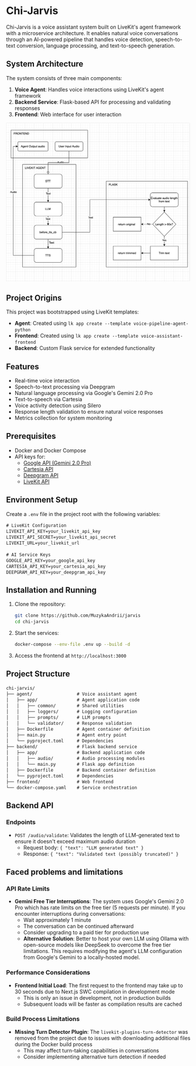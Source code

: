 # Chi-Jarvis

Chi-Jarvis is a voice assistant system built on LiveKit's agent framework with a microservice architecture. It enables natural voice conversations through an AI-powered pipeline that handles voice detection, speech-to-text conversion, language processing, and text-to-speech generation.

## System Architecture

The system consists of three main components:

1. **Voice Agent**: Handles voice interactions using LiveKit's agent framework
2. **Backend Service**: Flask-based API for processing and validating responses
3. **Frontend**: Web interface for user interaction

![image info](./docs/architecture.png)

## Project Origins

This project was bootstrapped using LiveKit templates:

- **Agent**: Created using `lk app create --template voice-pipeline-agent-python`
- **Frontend**: Created using `lk app create --template voice-assistant-frontend`
- **Backend**: Custom Flask service for extended functionality

## Features

- Real-time voice interaction
- Speech-to-text processing via Deepgram
- Natural language processing via Google's Gemini 2.0 Pro
- Text-to-speech via Cartesia
- Voice activity detection using Silero
- Response length validation to ensure natural voice responses
- Metrics collection for system monitoring

## Prerequisites

- Docker and Docker Compose
- API keys for:
  - [Google API (Gemini 2.0 Pro)](https://aistudio.google.com/app/apikey)
  - [Cartesia API](https://cartesia.ai)
  - [Deepgram API](https://deepgram.com)
  - [LiveKit API](https://livekit.io)

## Environment Setup

Create a `.env` file in the project root with the following variables:

```
# LiveKit Configuration
LIVEKIT_API_KEY=your_livekit_api_key
LIVEKIT_API_SECRET=your_livekit_api_secret
LIVEKIT_URL=your_livekit_url

# AI Service Keys
GOOGLE_API_KEY=your_google_api_key
CARTESIA_API_KEY=your_cartesia_api_key
DEEPGRAM_API_KEY=your_deepgram_api_key
```

## Installation and Running

1. Clone the repository:
   ```bash
   git clone https://github.com/MuzykaAndrii/jarvis
   cd chi-jarvis
   ```

2. Start the services:
   ```bash
   docker-compose --env-file .env up --build -d
   ```

3. Access the frontend at `http://localhost:3000`

## Project Structure

```
chi-jarvis/
├── agent/                 # Voice assistant agent
│   ├── app/               # Agent application code
│   │   ├── common/        # Shared utilities
│   │   ├── loggers/       # Logging configuration
│   │   ├── prompts/       # LLM prompts
│   │   └── validator/     # Response validation
│   ├── Dockerfile         # Agent container definition
│   ├── main.py            # Agent entry point
│   └── pyproject.toml     # Dependencies
├── backend/               # Flask backend service
│   ├── app/               # Backend application code
│   │   ├── audio/         # Audio processing modules
│   │   └── main.py        # Flask app definition
│   ├── Dockerfile         # Backend container definition
│   └── pyproject.toml     # Dependencies
├── frontend/              # Web frontend
└── docker-compose.yaml    # Service orchestration
```

## Backend API

### Endpoints

- `POST /audio/validate`: Validates the length of LLM-generated text to ensure it doesn't exceed maximum audio duration
  - Request body: `{ "text": "LLM generated text" }`
  - Response: `{ "text": "Validated text (possibly truncated)" }`

## Faced problems and limitations

### API Rate Limits

- **Gemini Free Tier Interruptions**: The system uses Google's Gemini 2.0 Pro which has rate limits on the free tier (5 requests per minute). If you encounter interruptions during conversations:
  - Wait approximately 1 minute
  - The conversation can be continued afterward
  - Consider upgrading to a paid tier for production use
  - **Alternative Solution**: Better to host your own LLM using Ollama with open-source models like DeepSeek to overcome the free tier limitations. This requires modifying the agent's LLM configuration from Google's Gemini to a locally-hosted model.

### Performance Considerations

- **Frontend Initial Load**: The first request to the frontend may take up to 30 seconds due to Next.js SWC compilation in development mode
  - This is only an issue in development, not in production builds
  - Subsequent loads will be faster as compilation results are cached

### Build Process Limitations

- **Missing Turn Detector Plugin**: The `livekit-plugins-turn-detector` was removed from the project due to issues with downloading additional files during the Docker build process
  - This may affect turn-taking capabilities in conversations
  - Consider implementing alternative turn detection if needed

